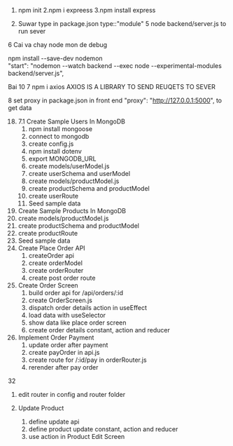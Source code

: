 1. npm init
   2.npm i expreess
   3.npm install express

2. Suwar type in package.json type::"module"
   5 node backend/server.js to run sever

6 Cai va chay node mon de debug

npm install --save-dev nodemon  
 "start": "nodemon --watch backend --exec node --experimental-modules backend/server.js",

Bai 10
7 npm i axios
AXIOS IS A LIBRARY TO SEND REUQETS TO SEVER

8 set proxy in package.json in front end "proxy": "http://127.0.0.1:5000", to get data

18. 7.1 Create Sample Users In MongoDB
    1. npm install mongoose
    2. connect to mongodb
    3. create config.js
    4. npm install dotenv
    5. export MONGODB_URL
    6. create models/userModel.js
    7. create userSchema and userModel
    8. create models/productModel.js
    9. create productSchema and productModel
    10. create userRoute
    11. Seed sample data
19. Create Sample Products In MongoDB
20. create models/productModel.js
21. create productSchema and productModel
22. create productRoute
23. Seed sample data
27. Create Place Order API
    1. createOrder api
    2. create orderModel
    3. create orderRouter
    4. create post order route
29. Create Order Screen
    1. build order api for /api/orders/:id
    2. create OrderScreen.js
    3. dispatch order details action in useEffect
    4. load data with useSelector
    5. show data like place order screen
    6. create order details constant, action and reducer
31. Implement Order Payment
    1. update order after payment
    2. create payOrder in api.js
    3. create route for /:id/pay in orderRouter.js
    4. rerender after pay order

32 
1. edit router in config and router folder

39. Update Product
    1. define update api
    2. define product update constant, action and reducer
    3. use action in Product Edit Screen
